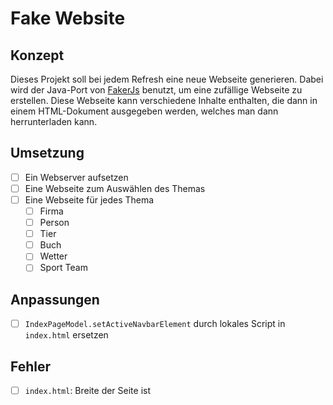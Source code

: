 # Fake Website

## Konzept

Dieses Projekt soll bei jedem Refresh eine neue Webseite generieren. Dabei wird der Java-Port von [FakerJs](https://github.com/DiUS/java-faker) benutzt, um eine zufällige Webseite zu erstellen. Diese Webseite kann verschiedene Inhalte enthalten, die dann in einem HTML-Dokument ausgegeben werden, welches man dann herrunterladen kann.

## Umsetzung

- [ ] Ein Webserver aufsetzen
- [ ] Eine Webseite zum Auswählen des Themas
- [ ] Eine Webseite für jedes Thema
  - [ ] Firma
  - [ ] Person
  - [ ] Tier
  - [ ] Buch
  - [ ] Wetter
  - [ ] Sport Team

## Anpassungen

- [ ] `IndexPageModel.setActiveNavbarElement` durch lokales Script in `index.html` ersetzen

## Fehler

- [ ] `index.html`: Breite der Seite ist 
